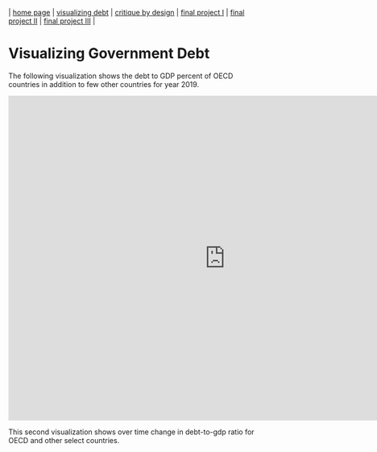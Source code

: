 | [home page](https://pranavakadiyala.github.io/Portfolio/) | [visualizing debt](visualizing-government-debt) | [critique by design](critique-by-design) | [final project I](final-project-part-one) | [final project II](final-project-part-two) | [final project III](final-project-part-three) |

# Visualizing Government Debt

The following visualization shows the debt to GDP percent of OECD countries in addition to few other countries for year 2019. 

<iframe src="https://data.oecd.org/chart/7b2p" width="860" height="645" style="border: 0" mozallowfullscreen="true" webkitallowfullscreen="true" allowfullscreen="true"><a href="https://data.oecd.org/chart/7b2p" target="_blank">OECD Chart: General government debt, Total, % of GDP, Annual, 2019</a></iframe>

This second visualization shows over time change in debt-to-gdp ratio for OECD and other select countries. 

<div class="flourish-embed flourish-chart" data-src="visualisation/14951472"><script src="https://public.flourish.studio/resources/embed.js"></script></div>
